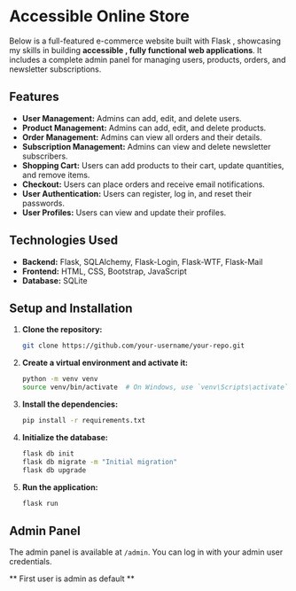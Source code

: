 # Accessible Online Store

Below is a full-featured e-commerce website built with Flask , showcasing my skills in building **accessible , fully functional web applications**.
It includes a complete admin panel for managing users, products, orders, and newsletter subscriptions.

## Features

- **User Management:** Admins can add, edit, and delete users.
- **Product Management:** Admins can add, edit, and delete products.
- **Order Management:** Admins can view all orders and their details.
- **Subscription Management:** Admins can view and delete newsletter subscribers.
- **Shopping Cart:** Users can add products to their cart, update quantities, and remove items.
- **Checkout:** Users can place orders and receive email notifications.
- **User Authentication:** Users can register, log in, and reset their passwords.
- **User Profiles:** Users can view and update their profiles.

## Technologies Used

- **Backend:** Flask, SQLAlchemy, Flask-Login, Flask-WTF, Flask-Mail
- **Frontend:** HTML, CSS, Bootstrap, JavaScript
- **Database:** SQLite

## Setup and Installation

1.  **Clone the repository:**
    ```bash
    git clone https://github.com/your-username/your-repo.git
    ```
2.  **Create a virtual environment and activate it:**
    ```bash
    python -m venv venv
    source venv/bin/activate  # On Windows, use `venv\Scripts\activate`
    ```
3.  **Install the dependencies:**
    ```bash
    pip install -r requirements.txt
    ```
4.  **Initialize the database:**
    ```bash
    flask db init
    flask db migrate -m "Initial migration"
    flask db upgrade
    ```
5.  **Run the application:**
    ```bash
    flask run
    ```

## Admin Panel

The admin panel is available at `/admin`. You can log in with your admin user credentials.

** First user is admin as default **
